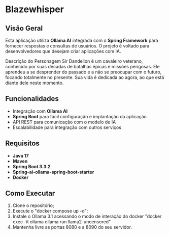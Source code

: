 # Blazewhisper

## Visão Geral

Esta aplicação utiliza **Ollama AI** integrada com o **Spring Framework** para fornecer respostas e consultas de usuários. O projeto é voltado para desenvolvedores que desejam criar aplicações com IA.

Descrição do Personagem
Sir Dandelion é um cavaleiro veterano, conhecido por suas décadas de batalhas épicas e missões perigosas. Ele aprendeu a se desprender do passado e a não se preocupar com o futuro, focando totalmente no presente. Sua vida é dedicada ao agora, ao que está diante dele neste momento.

## Funcionalidades

- Integração com **Ollama AI**
- **Spring Boot** para fácil configuração e implantação da aplicação
- API REST para comunicação com o modelo de IA
- Escalabilidade para integração com outros serviços

## Requisitos

- **Java 17**
- **Maven**
- **Spring Boot 3.3.2**
- **Spring-ai-ollama-spring-boot-starter**
- **Docker**

## Como Executar

1. Clone o repositório;
2. Execute o "docker compose up -d";
3. Instale o Ollama 3.1 acessando o modo de interação do docker "docker exec -it ollama ollama run llama2-uncensored"
4. Mantenha livre as portas 8080 e a 8090 do seu servidor.
